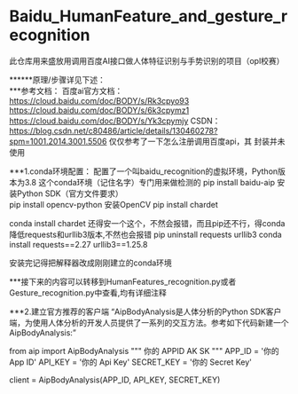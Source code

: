 # Baidu_HumanFeature_and_gesture_recognition
此仓库用来盛放用调用百度AI接口做人体特征识别与手势识别的项目（opl校赛）

******原理/步骤详见下述：   
***参考文档：
   百度ai官方文档：
   https://cloud.baidu.com/doc/BODY/s/Rk3cpyo93 
   https://cloud.baidu.com/doc/BODY/s/6k3cpymz1
   https://cloud.baidu.com/doc/BODY/s/Yk3cpymjy
   CSDN：
   https://blog.csdn.net/c80486/article/details/130460278?spm=1001.2014.3001.5506 仅仅参考了一下怎么注册调用百度api，其
   封装并未使用


***1.conda环境配置：
配置了一个叫baidu_recognition的虚拟环境，Python版本为3.8        这个conda环境（记住名字）专门用来做检测的
pip install baidu-aip     安装Python SDK（官方文件要求）  
pip install opencv-python 安装OpenCV
pip install chardet


conda install chardet   还得安一个这个，不然会报错，而且pip还不行，得conda
降低requests和urllib3版本,不然也会报错
pip uninstall requests urllib3
conda install requests==2.27  urllib3==1.25.8

安装完记得把解释器改成刚刚建立的conda环境

***接下来的内容可以转移到HumanFeatures_recognition.py或者Gesture_recognition.py中查看,均有详细注释


***2.建立官方推荐的客户端
“AipBodyAnalysis是人体分析的Python SDK客户端，为使用人体分析的开发人员提供了一系列的交互方法。参考如下代码新建一个AipBodyAnalysis:”

from aip import AipBodyAnalysis
""" 你的 APPID AK SK """
APP_ID = '你的 App ID'
API_KEY = '你的 Api Key'
SECRET_KEY = '你的 Secret Key'

client = AipBodyAnalysis(APP_ID, API_KEY, SECRET_KEY)
